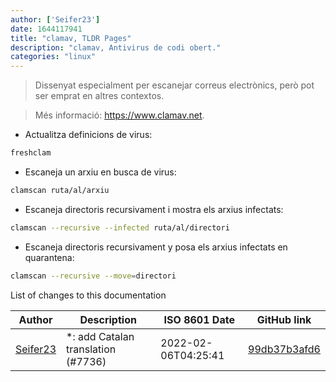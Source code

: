 ```yaml
---
author: ['Seifer23']
date: 1644117941
title: "clamav, TLDR Pages"
description: "clamav, Antivirus de codi obert."
categories: "linux"
---
```

> Dissenyat especialment per escanejar correus electrònics, però pot ser emprat en altres contextos.

> Més informació: <https://www.clamav.net>.

- Actualitza definicions de virus:

```bash
freshclam
```

- Escaneja un arxiu en busca de virus:

```bash
clamscan ruta/al/arxiu
```

- Escaneja directoris recursivament i mostra els arxius infectats:

```bash
clamscan --recursive --infected ruta/al/directori
```

- Escaneja directoris recursivament y posa els arxius infectats en quarantena:

```bash
clamscan --recursive --move=directori
```
List of changes to this documentation


Author | Description | ISO 8601 Date | GitHub link
------|-----|-----|-----
[Seifer23](mailto:48915360+Seifer23@users.noreply.github.com) | *: add Catalan translation (#7736) | 2022-02-06T04:25:41 | [99db37b3afd6](https://github.com/tldr-pages/tldr/commit/99db37b3afd6dba836a6d94e4688601fdb3bac98)

